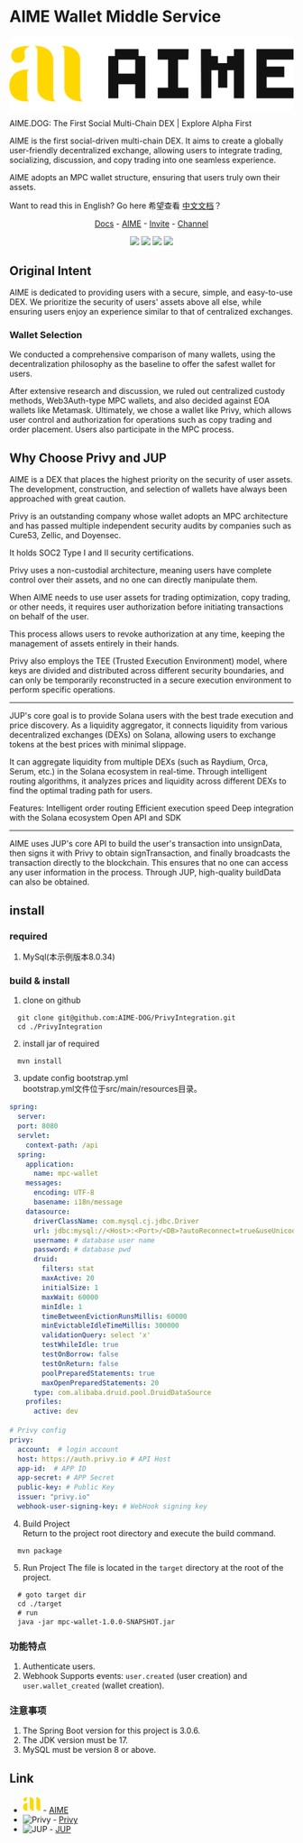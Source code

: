 # AIME Wallet Middle Service
<img src=".assets/LOGO+AIME-light.png" alt="AIME" style="zoom: 50%;" align="center"/>



AIME.DOG: The First Social Multi-Chain DEX | Explore Alpha First

AIME is the first social-driven multi-chain DEX. It aims to create a globally user-friendly decentralized exchange, allowing users to integrate trading, socializing, discussion, and copy trading into one seamless experience.

AIME adopts an MPC wallet structure, ensuring that users truly own their assets.

Want to read this in English? Go here
希望查看 [中文文档](README.md)？

<p align="center">
  <a href="https://docs.aime.dog/">Docs</a> - <a href="https://aime.dog/">AIME</a> - <a href="https://aime.dog/invite">Invite</a> - <a href="https://aime.dog/channel">Channel</a>
</p>

<p align="center">
    <img src ="https://img.shields.io/badge/version-0.1.0-blueviolet.svg"/>
    <img src ="https://img.shields.io/badge/platform-linux|macos-yellow.svg"/>
    <img src ="https://img.shields.io/badge/database-mysql|8.0+-orange.svg"/>
    <img src ="https://img.shields.io/badge/java-17-blue.svg" />
</p>


## Original Intent

AIME is dedicated to providing users with a secure, simple, and easy-to-use DEX. We prioritize the security of users' assets above all else, while ensuring users enjoy an experience similar to that of centralized exchanges.

### Wallet Selection

We conducted a comprehensive comparison of many wallets, using the decentralization philosophy as the baseline to offer the safest wallet for users.

After extensive research and discussion, we ruled out centralized custody methods, Web3Auth-type MPC wallets, and also decided against EOA wallets like Metamask. Ultimately, we chose a wallet like Privy, which allows user control and authorization for operations such as copy trading and order placement. Users also participate in the MPC process.

## Why Choose Privy and JUP

AIME is a DEX that places the highest priority on the security of user assets. The development, construction, and selection of wallets have always been approached with great caution.

Privy is an outstanding company whose wallet adopts an MPC architecture and has passed multiple independent security audits by companies such as Cure53, Zellic, and Doyensec.

It holds SOC2 Type I and II security certifications.

Privy uses a non-custodial architecture, meaning users have complete control over their assets, and no one can directly manipulate them.

When AIME needs to use user assets for trading optimization, copy trading, or other needs, it requires user authorization before initiating transactions on behalf of the user.

This process allows users to revoke authorization at any time, keeping the management of assets entirely in their hands.

Privy also employs the TEE (Trusted Execution Environment) model, where keys are divided and distributed across different security boundaries, and can only be temporarily reconstructed in a secure execution environment to perform specific operations.

------

JUP's core goal is to provide Solana users with the best trade execution and price discovery. As a liquidity aggregator, it connects liquidity from various decentralized exchanges (DEXs) on Solana, allowing users to exchange tokens at the best prices with minimal slippage.

It can aggregate liquidity from multiple DEXs (such as Raydium, Orca, Serum, etc.) in the Solana ecosystem in real-time. Through intelligent routing algorithms, it analyzes prices and liquidity across different DEXs to find the optimal trading path for users.

Features:
Intelligent order routing
Efficient execution speed
Deep integration with the Solana ecosystem
Open API and SDK

------

AIME uses JUP's core API to build the user's transaction into unsignData, then signs it with Privy to obtain signTransaction, and finally broadcasts the transaction directly to the blockchain. This ensures that no one can access any user information in the process. Through JUP, high-quality buildData can also be obtained.

## install

### required
1. MySql(本示例版本8.0.34)


### build & install
1. clone on github
```shell
  git clone git@github.com:AIME-DOG/PrivyIntegration.git
  cd ./PrivyIntegration
```
2. install jar of required 
```shell
  mvn install
```
3. update config bootstrap.yml  
   bootstrap.yml文件位于src/main/resources目录。
```yaml
spring: 
  server:
  port: 8080
  servlet:
    context-path: /api
  spring:
    application:
      name: mpc-wallet
    messages:
      encoding: UTF-8
      basename: i18n/message
    datasource:
      driverClassName: com.mysql.cj.jdbc.Driver
      url: jdbc:mysql://<Host>:<Port>/<DB>?autoReconnect=true&useUnicode=true&characterEncoding=UTF-8&serverTimezone=UTC&useAffectedRows=true
      username: # database user name
      password: # database pwd
      druid:
        filters: stat
        maxActive: 20
        initialSize: 1
        maxWait: 60000
        minIdle: 1
        timeBetweenEvictionRunsMillis: 60000
        minEvictableIdleTimeMillis: 300000
        validationQuery: select 'x'
        testWhileIdle: true
        testOnBorrow: false
        testOnReturn: false
        poolPreparedStatements: true
        maxOpenPreparedStatements: 20
      type: com.alibaba.druid.pool.DruidDataSource
    profiles:
      active: dev

# Privy config
privy:
  account:  # login account
  host: https://auth.privy.io # API Host
  app-id:  # APP ID
  app-secret: # APP Secret
  public-key: # Public Key
  issuer: "privy.io"
  webhook-user-signing-key: # WebHook signing key
```
4. Build Project  
   Return to the project root directory and execute the build command.
```shell
  mvn package
```
5. Run Project
   The file is located in the `target` directory at the root of the project.
```shell
  # goto target dir
  cd ./target
  # run
  java -jar mpc-wallet-1.0.0-SNAPSHOT.jar
```


### 功能特点
1. Authenticate users.
2. Webhook
Supports events: `user.created` (user creation) and `user.wallet_created` (wallet creation).

### 注意事项
1. The Spring Boot version for this project is 3.0.6.
2. The JDK version must be 17.
3. MySQL must be version 8 or above.



## Link

* <img src=".assets/LOGO.png" alt="aime" width="32px" /> - [AIME](https://aime.dog)
* <img src="https://framerusercontent.com/images/oPqxoNxeHrQ9qgbjTUGuANdXdQ.png" alt="Privy" width="32px" /> - [Privy](https://www.privy.io/)
* <img src="https://dev.jup.ag/img/jupiter-logo.svg" alt="JUP" width="32px" /> - [JUP](https://dev.jup.ag/docs/)

